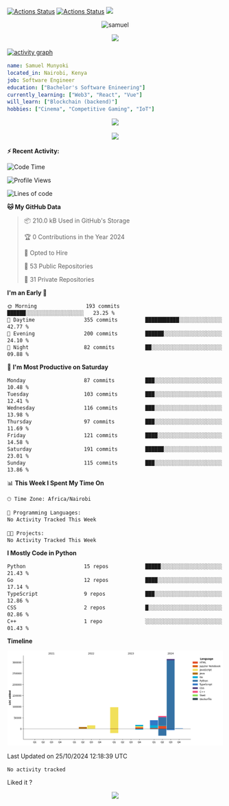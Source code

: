 [![Actions Status](https://github.com/guilyx/guilyx/workflows/wakatime-stats/badge.svg)](https://github.com/samuelmunyoki/samuelmunyoki/actions)
[![Actions Status](https://github.com/guilyx/guilyx/workflows/update-gh-activity/badge.svg)](https://github.com/samuelmunyoki/samuelmunyoki/actions)
![](https://visitor-badge.glitch.me/badge?page_id=samuelmunyoki.samuelmunyoki)

<!-- <p align="center">
<img alt="loficity" width="600px" src="https://github.com/HyunCafe/HyunCafe/raw/main/assests/loficity.gif"</img>
</p> -->

<p align="center">
  <img src="https://socialify.git.ci/samuelmunyoki/samuelmunyoki/image?font=Source%20Code%20Pro&forks=1&issues=1&language=1&name=1&owner=1&pattern=Plus&pulls=1&stargazers=1&theme=Dark" alt="samuel" width="700" height="300" />
</p>



<p align="center">
  <img alig src="https://github-profile-trophy.vercel.app/?username=samuelmunyoki&theme=onedark&column=-1" />
</p>

[![activity graph](https://github-readme-activity-graph.vercel.app/graph?username=samuelmunyoki&theme=github-dark-dimmed&custom_title=Samuel's%20Activity%20Graph&hide_border=true)](https://github.com/ashutosh00710/github-readme-activity-graph)

```yaml
name: Samuel Munyoki
located_in: Nairobi, Kenya
job: Software Engineer 
education: ["Bachelor's Software Enineering"]
currently_learning: ["Web3", "React", "Vue"]
will_learn: ["Blockchain (backend)"]
hobbies: ["Cinema", "Competitive Gaming", "IoT"]
```

<p align="center">
  <img src="https://spotify-github-profile.vercel.app/api/view?uid=11147618695&cover_image=true&theme=novatorem&show_offline=true&background_color=121212&interchange=false&bar_color=53b14f&bar_color_cover=false">
</p>

<p align="center">
  <img src="https://spotify-recently-played-readme.vercel.app/api?user=11147618695&count=5">
</p>


**:zap: Recent Activity:**

<!--START_SECTION:activity-->

<!--END_SECTION:activity-->

<!--START_SECTION:waka-->
![Code Time](http://img.shields.io/badge/Code%20Time-0%20secs-blue)

![Profile Views](http://img.shields.io/badge/Profile%20Views-0-blue)

![Lines of code](https://img.shields.io/badge/From%20Hello%20World%20I%27ve%20Written-549.7%20thousand%20lines%20of%20code-blue)

**🐱 My GitHub Data** 

> 📦 210.0 kB Used in GitHub's Storage 
 > 
> 🏆 0 Contributions in the Year 2024
 > 
> 💼 Opted to Hire
 > 
> 📜 53 Public Repositories 
 > 
> 🔑 31 Private Repositories 
 > 
**I'm an Early 🐤** 

```text
🌞 Morning                193 commits         ██████░░░░░░░░░░░░░░░░░░░   23.25 % 
🌆 Daytime                355 commits         ███████████░░░░░░░░░░░░░░   42.77 % 
🌃 Evening                200 commits         ██████░░░░░░░░░░░░░░░░░░░   24.10 % 
🌙 Night                  82 commits          ██░░░░░░░░░░░░░░░░░░░░░░░   09.88 % 
```
📅 **I'm Most Productive on Saturday** 

```text
Monday                   87 commits          ███░░░░░░░░░░░░░░░░░░░░░░   10.48 % 
Tuesday                  103 commits         ███░░░░░░░░░░░░░░░░░░░░░░   12.41 % 
Wednesday                116 commits         ███░░░░░░░░░░░░░░░░░░░░░░   13.98 % 
Thursday                 97 commits          ███░░░░░░░░░░░░░░░░░░░░░░   11.69 % 
Friday                   121 commits         ████░░░░░░░░░░░░░░░░░░░░░   14.58 % 
Saturday                 191 commits         ██████░░░░░░░░░░░░░░░░░░░   23.01 % 
Sunday                   115 commits         ███░░░░░░░░░░░░░░░░░░░░░░   13.86 % 
```


📊 **This Week I Spent My Time On** 

```text
🕑︎ Time Zone: Africa/Nairobi

💬 Programming Languages: 
No Activity Tracked This Week

🐱‍💻 Projects: 
No Activity Tracked This Week
```

**I Mostly Code in Python** 

```text
Python                   15 repos            █████░░░░░░░░░░░░░░░░░░░░   21.43 % 
Go                       12 repos            ████░░░░░░░░░░░░░░░░░░░░░   17.14 % 
TypeScript               9 repos             ███░░░░░░░░░░░░░░░░░░░░░░   12.86 % 
CSS                      2 repos             █░░░░░░░░░░░░░░░░░░░░░░░░   02.86 % 
C++                      1 repo              ░░░░░░░░░░░░░░░░░░░░░░░░░   01.43 % 
```



**Timeline**

![Lines of Code chart](https://raw.githubusercontent.com/samuelmunyoki/samuelmunyoki/main/assets/bar_graph.png)


 Last Updated on 25/10/2024 12:18:39 UTC
<!--END_SECTION:waka-->

<!--START_SECTION:waka-simple-->

```text
No activity tracked
```

<!--END_SECTION:waka-simple-->

Liked it ?

<p align="center">
  <img src="https://capsule-render.vercel.app/api?type=waving&color=gradient&height=60&section=footer"/>
</p>
